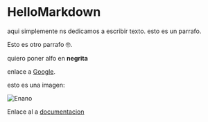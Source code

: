 # HelloMarkdown 

aqui simplemente ns dedicamos a escribir texto. esto es un parrafo.

Esto es otro parrafo :nerd_face:.

quiero poner alfo en **negrita**

enlace a [Google](https://www.google.com).

esto es una imagen:

![Enano](https://1.bp.blogspot.com/-rgm8pHvQUps/V8R_6c75FUI/AAAAAAAACRo/O0TPA4bRsYcNtP5OacBWfNHdIgomtNkhQCLcB/s1600/lanzamiento%2Benanos.jpg)

Enlace al a [documentacion](docs/index.md)
